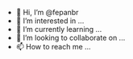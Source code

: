 - 👋 Hi, I’m @fepanbr
- 👀 I’m interested in ...
- 🌱 I’m currently learning ...
- 💞️ I’m looking to collaborate on ...
- 📫 How to reach me ...

<!---
fepanbr/fepanbr is a ✨ special ✨ repository because its `README.md` (this file) appears on your GitHub profile.
You can click the Preview link to take a look at your changes.
--->
